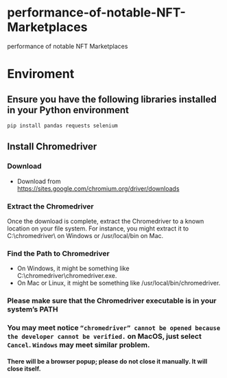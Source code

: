 # performance-of-notable-NFT-Marketplaces
performance of notable NFT Marketplaces

# Enviroment
## Ensure you have the following libraries installed in your Python environment
```
pip install pandas requests selenium
```

## Install Chromedriver
### Download
- Download from https://sites.google.com/chromium.org/driver/downloads
### Extract the Chromedriver
Once the download is complete, extract the Chromedriver to a known location on your file system. For instance, you might extract it to C:\chromedriver\ on Windows or /usr/local/bin on Mac.
### Find the Path to Chromedriver
- On Windows, it might be something like C:\chromedriver\chromedriver.exe.
- On Mac or Linux, it might be something like /usr/local/bin/chromedriver.
### Please make sure that the Chromedriver executable is in your system’s PATH

### You may meet notice `“chromedriver” cannot be opened because the developer cannot be verified.` on MacOS, just select `Cancel`. `Windows` may meet similar problem.

#### There will be a browser popup; please do not close it manually. It will close itself.


